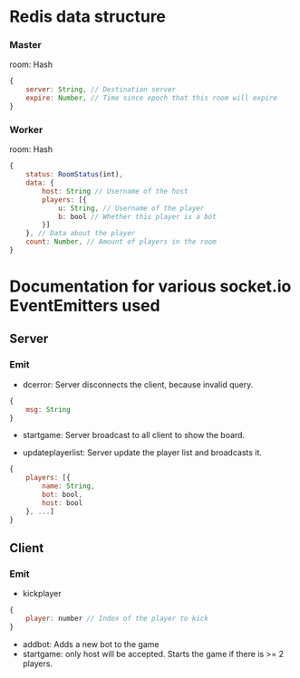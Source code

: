 # Redis data structure

### Master
room: Hash
```js
{
    server: String, // Destination server
    expire: Number, // Time since epoch that this room will expire
}
```

### Worker
room: Hash
```js
{
    status: RoomStatus(int),
    data: {
        host: String // Username of the host
        players: [{
            u: String, // Username of the player
            b: bool // Whether this player is a bot
        }]
    }, // Data about the player
    count: Number, // Amount of players in the room
}
```

# Documentation for various socket.io EventEmitters used

## Server
### Emit
- dcerror: Server disconnects the client, because invalid query.
```js
{
    msg: String
}
```

- startgame: Server broadcast to all client to show the board.

- updateplayerlist: Server update the player list and broadcasts it.
```js
{
    players: [{
        name: String,
        bot: bool,
        host: bool
    }, ...]
}
```

## Client
### Emit
- kickplayer
```js
{
    player: number // Index of the player to kick
}
```

- addbot: Adds a new bot to the game
- startgame: only host will be accepted. Starts the game if there is >= 2 players.